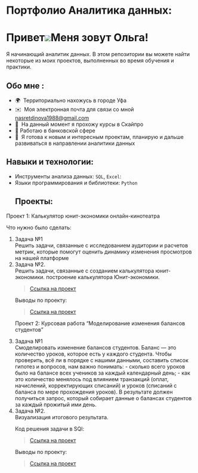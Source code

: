 # Портфолио Аналитика данных:
Привет![](https://user-images.githubusercontent.com/18350557/176309783-0785949b-9127-417c-8b55-ab5a4333674e.gif)Меня зовут Ольга!
======================================================================================================================================
Я начинающий аналитик данных. В этом репозитории вы можете найти некоторые из моих проектов, выполненных во время обучения и практики.
## Обо мне :
*   🌍  Территориально нахожусь в городе Уфа
*   ✉️  Моя электронная почта для связи со мной [nasretdinova1988@gmail.com](mailto:nasretdinova1988@gmail.com)
*   🧠  На данный момент я прохожу курсы в Скайпро
*   🚀  Работаю в банковской сфере
*   🤝  Я готова к новым и интересным проектам, планирую и дальше развиваться в направлении аналитики данных
## Навыки и технологии:
- Инструменты анализа данных: ``SQL``, ``Excel``: 
- Языки программирования и библиотеки: ``Python``
  ## Проекты:
<p> Проект 1: Калькулятор юнит-экономики онлайн-кинотеатра </p>
<p>Что нужно было сделать:<p>
<ol>
  <li>Задача №1</li>
Решить задачи, связанные с исследованием аудитории и расчетов метрик, которые помогут оценить динамику изменения просмотров на нашей платформе
  <li>Задача №2.</li>
Решить задачи, связанные с созданием калькулятора юнит-экономики. построение калькулятора Юнит-экономики.
  
> <a href="https://github.com/OlgaATikhonova/OlgaATikh/blob/main/Калькулятор%20Юнит-экономики%20Онлайн-кинотеатра">Ссылка на проект</a>  

 
  Выводы по проекту:
  > <a href="https://github.com/OlgaATikhonova/OlgaATikh/blob/main/Анализ%20работы%20онлайн-кинотеатра.pptx">Ссылка на проект</a>
> 

Проект 2: Курсовая работа “Моделирование изменения балансов студентов”
<li>Задача №1</li>
Смоделировать изменение балансов студентов. Баланс — это количество уроков, которое есть у каждого студента. 
Чтобы проверить, всё ли в порядке с нашими данными, составить список гипотез и вопросов, нам важно понимать: 
- сколько всего уроков было на балансе всех учеников за каждый календарный день;
- как это количество менялось под влиянием транзакций (оплат, начислений, корректирующих списаний) и уроков (списаний с баланса по мере прохождения уроков).
В результате должен получиться запрос, который собирает данные о балансах студентов за каждый прожитый ими день.
  <li>Задача №2.</li>
  Визуализация итогового результата.
  

Код решения задачи в SQl:
> <a href="https://metabase.sky.pro/question/77600">Ссылка на проект</a>

Выводы по проекту:
> <a href="https://github.com/OlgaATikhonova/OlgaATikh/blob/main/Выводы%20по%20SQL">Ссылка на проект</a>





